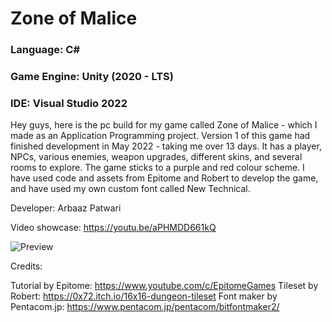 # Zone of Malice
### Language: C#
### Game Engine: Unity (2020 - LTS)
### IDE: Visual Studio 2022

Hey guys, here is the pc build for my game called Zone of Malice - which I made as an Application Programming project. Version 1 of this game had finished development in May 2022 - taking me over 13 days. It has a player, NPCs, various enemies, weapon upgrades, different skins, and several rooms to explore. The game sticks to a purple and red colour scheme. I have used code and assets from Epitome and Robert to develop the game, and have used my own custom font called New Technical.

Developer: Arbaaz Patwari

Video showcase: https://youtu.be/aPHMDD661kQ 

![Preview](https://github.com/ArbaazPatwari/Coding-Projects-Arbaaz/blob/main/ZoneOfMaliceGame/thumbnail.png)

Credits:

Tutorial by Epitome: https://www.youtube.com/c/EpitomeGames
Tileset by Robert: https://0x72.itch.io/16x16-dungeon-tileset
Font maker by Pentacom.jp: https://www.pentacom.jp/pentacom/bitfontmaker2/
